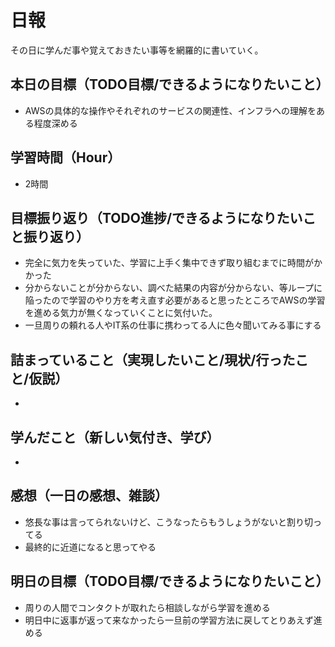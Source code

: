 # 日報
その日に学んだ事や覚えておきたい事等を網羅的に書いていく。
## 本日の目標（TODO目標/できるようになりたいこと）
- AWSの具体的な操作やそれぞれのサービスの関連性、インフラへの理解をある程度深める
## 学習時間（Hour）
- 2時間
## 目標振り返り（TODO進捗/できるようになりたいこと振り返り）
- 完全に気力を失っていた、学習に上手く集中できず取り組むまでに時間がかかった
- 分からないことが分からない、調べた結果の内容が分からない、等ループに陥ったので学習のやり方を考え直す必要があると思ったところでAWSの学習を進める気力が無くなっていくことに気付いた。
- 一旦周りの頼れる人やIT系の仕事に携わってる人に色々聞いてみる事にする
## 詰まっていること（実現したいこと/現状/行ったこと/仮説）
- 
## 学んだこと（新しい気付き、学び）
- 
## 感想（一日の感想、雑談）
- 悠長な事は言ってられないけど、こうなったらもうしょうがないと割り切ってる
- 最終的に近道になると思ってやる
## 明日の目標（TODO目標/できるようになりたいこと）
- 周りの人間でコンタクトが取れたら相談しながら学習を進める
- 明日中に返事が返って来なかったら一旦前の学習方法に戻してとりあえず進める
